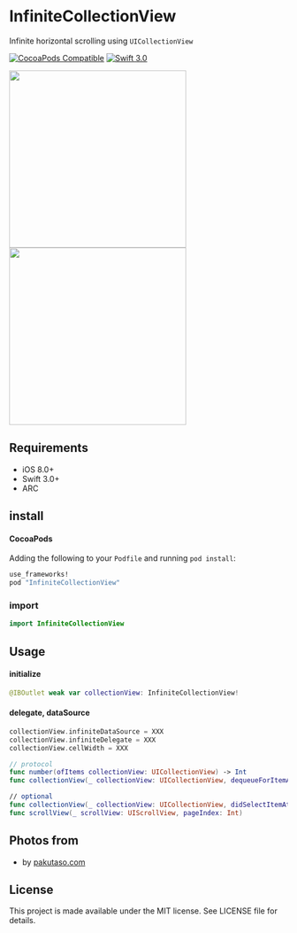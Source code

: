 # InfiniteCollectionView

Infinite horizontal scrolling using `UICollectionView`

[![CocoaPods Compatible](http://img.shields.io/cocoapods/v/InfiniteCollectionView.svg?style=flat)](http://cocoadocs.org/docsets/InfiniteCollectionView)
[![Swift 3.0](https://img.shields.io/badge/Swift-3.0-orange.svg?style=flat)](https://developer.apple.com/swift/)

<img src="https://github.com/hryk224/InfiniteCollectionView/wiki/images/sample1.gif" width="320" >
<img src="https://github.com/hryk224/InfiniteCollectionView/wiki/images/sample2.gif" width="320" >

## Requirements
- iOS 8.0+
- Swift 3.0+
- ARC

## install

#### CocoaPods

Adding the following to your `Podfile` and running `pod install`:

```Ruby
use_frameworks!
pod "InfiniteCollectionView"
```

### import

```Swift
import InfiniteCollectionView
```

## Usage

#### initialize

```Swift
@IBOutlet weak var collectionView: InfiniteCollectionView!
```

#### delegate, dataSource

```Swift
collectionView.infiniteDataSource = XXX
collectionView.infiniteDelegate = XXX
collectionView.cellWidth = XXX
```

```Swift
// protocol
func number(ofItems collectionView: UICollectionView) -> Int
func collectionView(_ collectionView: UICollectionView, dequeueForItemAt dequeueIndexPath: IndexPath, cellForItemAt usableIndexPath: IndexPath) -> UICollectionViewCell

// optional
func collectionView(_ collectionView: UICollectionView, didSelectItemAt usableIndexPath: IndexPath)
func scrollView(_ scrollView: UIScrollView, pageIndex: Int)
```

## Photos from

* by [pakutaso.com](https://www.pakutaso.com/)

## License

This project is made available under the MIT license. See LICENSE file for details.
